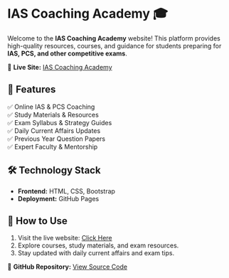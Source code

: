 
# **IAS Coaching Academy** 🎓  

Welcome to the **IAS Coaching Academy** website! This platform provides high-quality resources, courses, and guidance for students preparing for **IAS, PCS, and other competitive exams**.  

🔗 **Live Site:** [IAS Coaching Academy](https://abhisar292k.github.io/Ias-coaching-academy/)  

## 🚀 **Features**  
✅ Online IAS & PCS Coaching  
✅ Study Materials & Resources  
✅ Exam Syllabus & Strategy Guides  
✅ Daily Current Affairs Updates  
✅ Previous Year Question Papers  
✅ Expert Faculty & Mentorship  

## 🛠 **Technology Stack**  
- **Frontend:** HTML, CSS, Bootstrap   
- **Deployment:** GitHub Pages  

## 📌 **How to Use**  
1. Visit the live website: [Click Here](https://abhisar292k.github.io/Ias-coaching-academy/)  
2. Explore courses, study materials, and exam resources.  
3. Stay updated with daily current affairs and exam tips.  

 

🔗 **GitHub Repository:** [View Source Code](https://github.com/abhisar292k/Ias-coaching-academy)  

